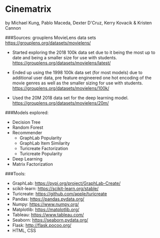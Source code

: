 # Cinematrix 
by Michael Kung, Pablo Maceda, Dexter D'Cruz, Kerry Kovacik & Kristen Cannon

###Sources:
grouplens MovieLens data sets
https://grouplens.org/datasets/movielens/

* Started exploring the 2018 100k data set due to it being the most up to date and being a smaller size for use with students. 
https://grouplens.org/datasets/movielens/latest/

* Ended up using the 1998 100k data set (for most models) due to additional user data, pre feature engineered one hot encoding of the movie genres as well as the smaller sizing for use with students. 
https://grouplens.org/datasets/movielens/100k/

* Used the 20M 2018 data set for the deep learning model.
https://grouplens.org/datasets/movielens/20m/

###Models explored:
* Decision Tree
* Random Forest
* Recommender
    * GraphLab Popularity
    * GraphLab Item Similarity
    * Turicreate Factorization
    * Turicreate Popularity
* Deep Learning
* Matrix Factorization

###Tools:
* GraphLab: https://pypi.org/project/GraphLab-Create/
* scikit-learn: https://scikit-learn.org/stable/
* Turicreate: https://github.com/apple/turicreate
* Pandas: https://pandas.pydata.org/
* Numpy: https://www.numpy.org/
* Matplotlib: https://matplotlib.org/
* Tableau: https://www.tableau.com/
* Seaborn: https://seaborn.pydata.org/
* Flask: http://flask.pocoo.org/
* HTML, CSS

